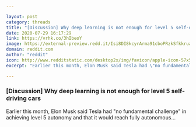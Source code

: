 ```yaml
---

layout: post
category: threads
title: "[Discussion] Why deep learning is not enough for level 5 self-driving cars"
date: 2020-07-29 16:17:29
link: https://vrhk.co/3hIbeoY
image: https://external-preview.redd.it/Isi8DI8kcyrArma91cboPRzkSfkkruaenJy0YdGvPps.jpg?width=1200&height=628.272251309&auto=webp&crop=1200:628.272251309,smart&s=2b189d8d83c35bc5a5ef1143996ef8fe224fa416
domain: reddit.com
author: "reddit"
icon: http://www.redditstatic.com/desktop2x/img/favicon/apple-icon-57x57.png
excerpt: "Earlier this month, Elon Musk said Tesla had \"no fundamental challenge\" in achieving level 5 autonomy and that it would reach fully autonomous..."

---
```


### [Discussion] Why deep learning is not enough for level 5 self-driving cars

Earlier this month, Elon Musk said Tesla had "no fundamental challenge" in achieving level 5 autonomy and that it would reach fully autonomous...